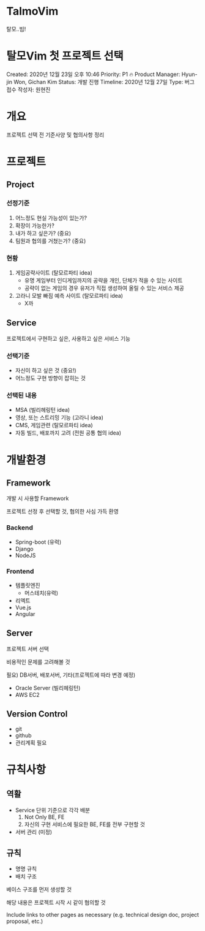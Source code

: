 # TalmoVim
탈모..빔!

# 탈모Vim 첫 프로젝트 선택

Created: 2020년 12월 23일 오후 10:46
Priority: P1 🔥
Product Manager: Hyun-jin Won, Gichan Kim
Status: 개발 진행
Timeline: 2020년 12월 27일
Type: 버그접수
작성자: 원현진

# 개요

프로젝트 선택 전 기준사양 및 협의사항 정리

# 프로젝트

## Project

### 선정기준

1. 어느정도 현실 가능성이 있는가?
2. 확장이 가능한가?
3. 내가 하고 싶은가? (중요)
4. 팀원과 협의를 거쳤는가? (중요)

### 현황

1. 게임공략사이트 (탈모르파티 idea)
    - 유명 게임부터 인디게임까지의 공략을 개인, 단체가 적을 수 있는 사이트
    - 공략이 없는 게임의 경우 유저가 직접 생성하여 올릴 수 있는 서비스 제공
2. 고라니 모발 빠짐 예측 사이트 (탈모르파티 idea)
    - X까

## Service

프로젝트에서 구현하고 싶은, 사용하고 싶은 서비스 기능

### 선택기준

- 자신이 하고 싶은 것 (중요!)
- 어느정도 구현 방향이 잡히는 것

### 선택된 내용

- MSA (빌리헤링턴 idea)
- 영상, 또는 스트리밍 기능 (고라니 idea)
- CMS, 게임관련 (탈모르파티 idea)
- 자동 빌드, 배포까지 고려 (전원 공통 협의 idea)

# 개발환경

## Framework

개발 시 사용할 Framework

프로젝트 선정 후 선택할 것, 협의한 사심 가득 환영

### Backend

- Spring-boot (유력)
- Django
- NodeJS

### Frontend

- 템플릿엔진
    - 머스테치(유력)
- 리엑트
- Vue.js
- Angular

## Server

프로젝트 서버 선택

비용적인 문제를 고려해볼 것

필요) DB서버, 배포서버, 기타(프로젝트에 따라 변경 예정)

- Oracle Server (빌리헤링턴)
- AWS EC2

## Version Control

- git
- github
- 관리계획 필요

# 규칙사항

## 역활

- Service 단위 기준으로 각각 배분
    1. Not Only BE, FE
    2. 자신의 구현 서비스에 필요한 BE, FE를 전부 구현할 것 
- 서버 관리 (미정)

## 규칙

- 명명 규칙
- 배치 구조

베이스 구조를 먼저 생성할 것

해당 내용은 프로젝트 시작 시 같이 협의할 것

Include links to other pages as necessary (e.g. technical design doc, project proposal, etc.)
